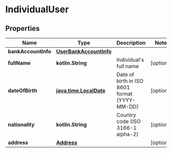 
# IndividualUser

## Properties
| Name | Type | Description | Notes |
| ------------ | ------------- | ------------- | ------------- |
| **bankAccountInfo** | [**UserBankAccountInfo**](UserBankAccountInfo.md) |  |  |
| **fullName** | **kotlin.String** | Individual&#39;s full name |  [optional] |
| **dateOfBirth** | [**java.time.LocalDate**](java.time.LocalDate.md) | Date of birth in ISO 8601 format (YYYY-MM-DD) |  [optional] |
| **nationality** | **kotlin.String** | Country code (ISO 3166-1 alpha-2) |  [optional] |
| **address** | [**Address**](Address.md) |  |  [optional] |



